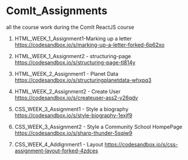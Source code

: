 # ComIt_Assignments
all the course work during the ComIt ReactJS course

1) HTML_WEEK_1_Assignment1-Marking up a letter
https://codesandbox.io/s/marking-up-a-letter-forked-6p62xo

2) HTML_WEEK_1_Assignment2 - structuring-page
https://codesandbox.io/s/structuring-page-tl814y

3) HTML_WEEK_2_Assignment1 - Planet Data
https://codesandbox.io/s/structuringplanetdata-whxpq3

4) HTML_WEEK_2_Assignment2 - Create User
https://codesandbox.io/s/createuser-ass2-v26qdv

5) CSS_WEEK_3_Assignment1 - Style a biography
https://codesandbox.io/s/style-biography-1exjf9

6) CSS_WEEK_3_Assignment2 - Style a Community School HompePage
https://codesandbox.io/s/sharp-thunder-5sqiw9

7) CSS_WEEK_4_Addignment1 - Layout 
https://codesandbox.io/s/css-assignment-layout-forked-4zdces
